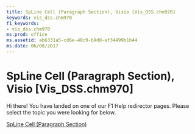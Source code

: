 ```yaml
---
title: SpLine Cell (Paragraph Section), Visio [Vis_DSS.chm970]
keywords: vis_dss.chm970
f1_keywords:
- vis_dss.chm970
ms.prod: office
ms.assetid: ab6331a5-cd6e-48c9-b9d8-ef34499b1b44
ms.date: 06/08/2017
---
```



# SpLine Cell (Paragraph Section), Visio [Vis_DSS.chm970]

Hi there! You have landed on one of our F1 Help redirector pages. Please select the topic you were looking for below.

[SpLine Cell (Paragraph Section)](http://msdn.microsoft.com/library/84f4e5f1-7c28-9e83-8644-28d117bb10a5%28Office.15%29.aspx)

